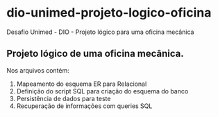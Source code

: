 # dio-unimed-projeto-logico-oficina
Desafio Unimed - DIO - Projeto lógico para uma oficina mecânica

## Projeto lógico de uma oficina mecânica. 
Nos arquivos contém:
1. Mapeamento do esquema ER para Relacional
2. Definição do script SQL para criação do esquema do banco
3. Persistência de dados para teste
4. Recuperação de informações com queries SQL
